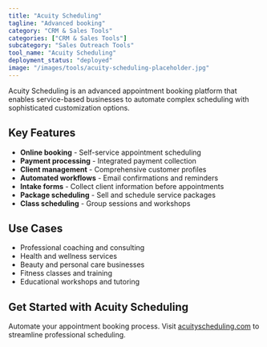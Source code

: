 ```yaml
---
title: "Acuity Scheduling"
tagline: "Advanced booking"
category: "CRM & Sales Tools"
categories: ["CRM & Sales Tools"]
subcategory: "Sales Outreach Tools"
tool_name: "Acuity Scheduling"
deployment_status: "deployed"
image: "/images/tools/acuity-scheduling-placeholder.jpg"
---
```

Acuity Scheduling is an advanced appointment booking platform that enables service-based businesses to automate complex scheduling with sophisticated customization options.

## Key Features

- **Online booking** - Self-service appointment scheduling
- **Payment processing** - Integrated payment collection
- **Client management** - Comprehensive customer profiles
- **Automated workflows** - Email confirmations and reminders
- **Intake forms** - Collect client information before appointments
- **Package scheduling** - Sell and schedule service packages
- **Class scheduling** - Group sessions and workshops

## Use Cases

- Professional coaching and consulting
- Health and wellness services
- Beauty and personal care businesses
- Fitness classes and training
- Educational workshops and tutoring

## Get Started with Acuity Scheduling

Automate your appointment booking process. Visit [acuityscheduling.com](https://acuityscheduling.com) to streamline professional scheduling.